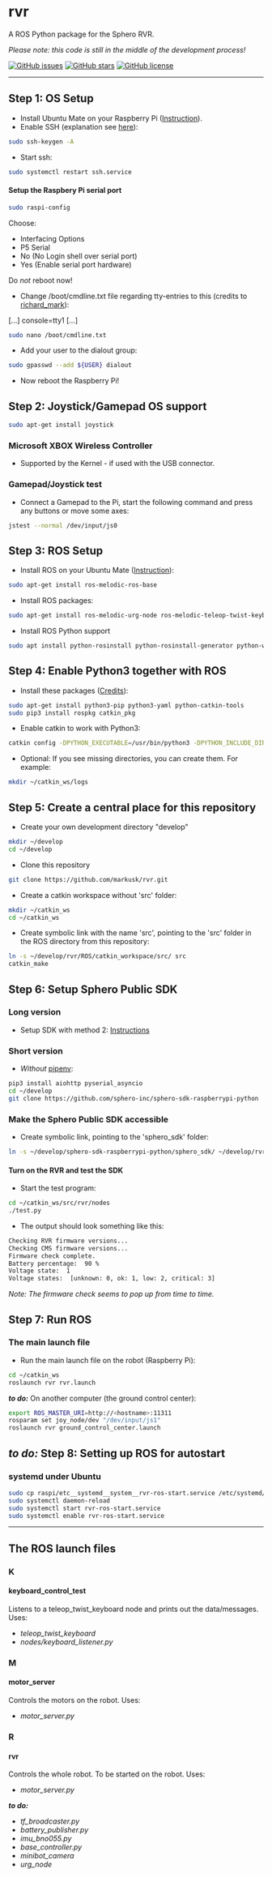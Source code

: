 # rvr

A ROS Python package for the Sphero RVR.

_Please note: this code is still in the middle of the development process!_

[![GitHub issues](https://img.shields.io/github/issues/markusk/rvr)](https://github.com/markusk/rvr/issues) [![GitHub stars](https://img.shields.io/github/stars/markusk/rvr)](https://github.com/markusk/rvr/stargazers) [![GitHub license](https://img.shields.io/github/license/markusk/rvr)](https://github.com/markusk/rvr/blob/master/LICENSE)

---

## Step 1: OS Setup

- Install Ubuntu Mate on your Raspberry Pi ([Instruction](https://ubuntu-mate.org/download/)).
- Enable SSH (explanation see [here](https://askubuntu.com/questions/626372/could-not-load-host-key-etc-ssh-ssh-host-ed25519-key-in-var-log-auth-log/649782)):

```bash
sudo ssh-keygen -A
```

- Start ssh:

```bash
sudo systemctl restart ssh.service
```

#### Setup the Raspbery Pi serial port

```bash
sudo raspi-config
```

Choose:

- Interfacing Options
- P5 Serial
- No (No Login shell over serial port)
- Yes (Enable serial port hardware)

Do _not_ reboot now!

- Change /boot/cmdline.txt file regarding tty-entries to this (credits to [richard_mark](https://ubuntu-mate.community/t/writing-to-the-serial-port-gpio-tx-rx/4632/3)):

[...] console=tty1 [...]

```bash
sudo nano /boot/cmdline.txt
```

- Add your user to the dialout group:

```bash
sudo gpasswd --add ${USER} dialout
```

- Now reboot the Raspberry Pi!

## Step 2: Joystick/Gamepad OS support

```bash
sudo apt-get install joystick
```

### Microsoft XBOX Wireless Controller

- Supported by the Kernel - if used with the USB connector.

### Gamepad/Joystick test

- Connect a Gamepad to the Pi, start the following command and press any buttons or move some axes:

```bash
jstest --normal /dev/input/js0
```

## Step 3: ROS Setup

- Install ROS on your Ubuntu Mate ([Instruction](http://wiki.ros.org/melodic/Installation/Ubuntu/)):

```bash
sudo apt-get install ros-melodic-ros-base
```

- Install ROS packages:

```bash
sudo apt-get install ros-melodic-urg-node ros-melodic-teleop-twist-keyboard joystick ros-melodic-joystick-drivers ros-melodic-teleop-twist-joy
```

- Install ROS Python support

```bash
sudo apt install python-rosinstall python-rosinstall-generator python-wstool build-essential
```

## Step 4: Enable Python3 together with ROS

- Install these packages ([Credits](https://medium.com/@beta_b0t/how-to-setup-ros-with-python-3-44a69ca36674)):

```bash
sudo apt-get install python3-pip python3-yaml python-catkin-tools
sudo pip3 install rospkg catkin_pkg
```

- Enable catkin to work with Python3:

```bash
catkin config -DPYTHON_EXECUTABLE=/usr/bin/python3 -DPYTHON_INCLUDE_DIR=/usr/include/python3.6m -DPYTHON_LIBRARY=/usr/lib/x86_64-linux-gnu/libpython3.6m.so
```

- Optional: If you see missing directories, you can create them. For example:

```bash
mkdir ~/catkin_ws/logs
```

## Step 5: Create a central place for this repository

- Create your own development directory "develop"

```bash
mkdir ~/develop
cd ~/develop
```

- Clone this repository

```bash
git clone https://github.com/markusk/rvr.git
```

- Create a catkin workspace without 'src' folder:

```bash
mkdir ~/catkin_ws
cd ~/catkin_ws
```

- Create symbolic link with the name 'src', pointing to the 'src' folder in the ROS directory from this repository:

```bash
ln -s ~/develop/rvr/ROS/catkin_workspace/src/ src
catkin_make
```

## Step 6: Setup Sphero Public SDK

### Long version

- Setup SDK with method 2: [Instructions](https://sdk.sphero.com/docs/getting_started/raspberry_pi/raspberry_pi_setup/#using-git)

### Short version

- _Without_ [pipenv](https://github.com/pypa/pipenv):

```bash
pip3 install aiohttp pyserial_asyncio
cd ~/develop
git clone https://github.com/sphero-inc/sphero-sdk-raspberrypi-python
```

### Make the Sphero Public SDK accessible

- Create symbolic link, pointing to the 'sphero_sdk' folder:

```bash
ln -s ~/develop/sphero-sdk-raspberrypi-python/sphero_sdk/ ~/develop/rvr/ROS/catkin_workspace/src/rvr/lib/
```

#### Turn on the RVR and test the SDK

- Start the test program:

```bash
cd ~/catkin_ws/src/rvr/nodes
./test.py
```

- The output should look something like this:

```bash
Checking RVR firmware versions...
Checking CMS firmware versions...
Firmware check complete.
Battery percentage:  90 %
Voltage state:  1
Voltage states:  [unknown: 0, ok: 1, low: 2, critical: 3]
```

_Note: The firmware check seems to pop up from time to time._

## Step 7: Run ROS

### The main launch file

- Run the main launch file on the robot (Raspberry Pi):

```bash
cd ~/catkin_ws
roslaunch rvr rvr.launch
```

_**to do:**_ On another computer (the ground control center):

```bash
export ROS_MASTER_URI=http://<hostname>:11311
rosparam set joy_node/dev "/dev/input/js1"
roslaunch rvr ground_control_center.launch
```

## _**to do:**_ Step 8: Setting up ROS for autostart

### systemd under Ubuntu

```bash
sudo cp raspi/etc__systemd__system__rvr-ros-start.service /etc/systemd/system/rvr-ros-start.service
sudo systemctl daemon-reload
sudo systemctl start rvr-ros-start.service
sudo systemctl enable rvr-ros-start.service
```

---

## The ROS launch files

### K

#### keyboard_control_test

Listens to a teleop_twist_keyboard node and prints out the data/messages. Uses:

- _teleop_twist_keyboard_
- _nodes/keyboard_listener.py_

### M

#### motor_server

Controls the motors on the robot. Uses:

- _motor_server.py_

### R

#### rvr

Controls the whole robot. To be started on the robot. Uses:

- _motor_server.py_

_**to do:**_
- _tf_broadcaster.py_
- _battery_publisher.py_
- _imu_bno055.py_
- _base_controller.py_
- _minibot_camera_
- _urg_node_

